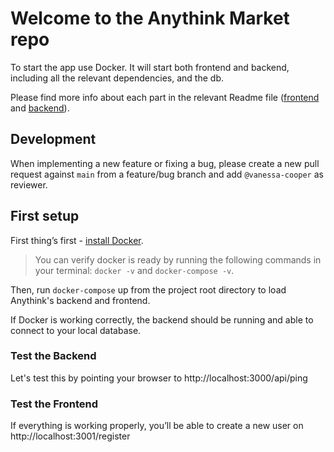 # Welcome to the Anythink Market repo

To start the app use Docker. It will start both frontend and backend, including all the relevant dependencies, and the db.

Please find more info about each part in the relevant Readme file ([frontend](frontend/readme.md) and [backend](backend/README.md)).

## Development

When implementing a new feature or fixing a bug, please create a new pull request against `main` from a feature/bug branch and add `@vanessa-cooper` as reviewer.

## First setup

First thing’s first - [install Docker](https://docs.docker.com/get-docker/).

> You can verify docker is ready by running the following commands in your terminal: `docker -v` and `docker-compose -v`.

Then, run `docker-compose` up from the project root directory to load Anythink's backend and frontend.

If Docker is working correctly, the backend should be running and able to connect to your local database.

### Test the Backend
Let's test this by pointing your browser to http://localhost:3000/api/ping

### Test the Frontend
If everything is working properly, you’ll be able to create a new user on http://localhost:3001/register